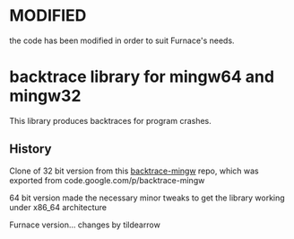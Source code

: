 # MODIFIED

the code has been modified in order to suit Furnace's needs.

# backtrace library for mingw64 and mingw32 

This library produces backtraces for program crashes.

## History

Clone of 32 bit version from this [backtrace-mingw](https://github.com/cloudwu/backtrace-mingw) repo, which was exported from code.google.com/p/backtrace-mingw

64 bit version made the necessary minor tweaks to get the library working under x86_64 architecture

Furnace version... changes by tildearrow
